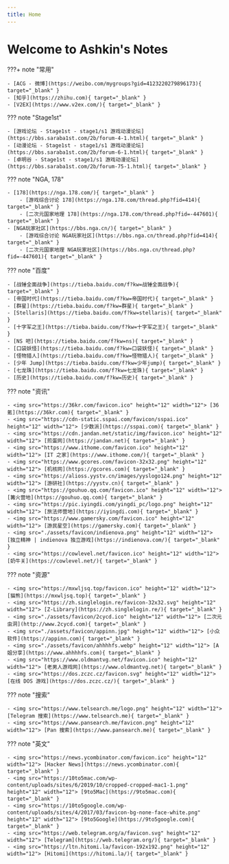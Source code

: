 ```yaml
---
title: Home
---
```

# Welcome to Ashkin's Notes

???+ note "常用"

	- [ACG - 微博](https://weibo.com/mygroups?gid=4123220279896173){ target="_blank" }
	- [知乎](https://zhihu.com){ target="_blank" }
	- [V2EX](https://www.v2ex.com/){ target="_blank" }

??? note "Stage1st" 

    - [游戏论坛 - Stage1st - stage1/s1 游戏动漫论坛](https://bbs.saraba1st.com/2b/forum-4-1.html){ target="_blank" }
    - [动漫论坛 - Stage1st - stage1/s1 游戏动漫论坛](https://bbs.saraba1st.com/2b/forum-6-1.html){ target="_blank" }
    - [卓明谷 - Stage1st - stage1/s1 游戏动漫论坛](https://bbs.saraba1st.com/2b/forum-75-1.html){ target="_blank" }

??? note "NGA, 178"

	- [178](https://nga.178.com/){ target="_blank" }
        - [游戏综合讨论 178](https://nga.178.com/thread.php?fid=414){ target="_blank" }
        - [二次元国家地理 178](https://nga.178.com/thread.php?fid=-447601){ target="_blank" }
	- [NGA玩家社区](https://bbs.nga.cn/){ target="_blank" }
        - [游戏综合讨论 NGA玩家社区](https://bbs.nga.cn/thread.php?fid=414){ target="_blank" }
        - [二次元国家地理 NGA玩家社区](https://bbs.nga.cn/thread.php?fid=-447601){ target="_blank" }

??? note "百度"

	- [战锤全面战争](https://tieba.baidu.com/f?kw=战锤全面战争){ target="_blank" }
	- [帝国时代](https://tieba.baidu.com/f?kw=帝国时代){ target="_blank" }
	- [群星](https://tieba.baidu.com/f?kw=群星){ target="_blank" }
	- [Stellaris](https://tieba.baidu.com/f?kw=stellaris){ target="_blank" }
	- [十字军之王](https://tieba.baidu.com/f?kw=十字军之王){ target="_blank" }
	- [NS 吧](https://tieba.baidu.com/f?kw=ns){ target="_blank" }
	- [口袋妖怪](https://tieba.baidu.com/f?kw=口袋妖怪){ target="_blank" }
	- [怪物猎人](https://tieba.baidu.com/f?kw=怪物猎人){ target="_blank" }
	- [少年 Jump](https://tieba.baidu.com/f?kw=少年jump){ target="_blank" }
	- [七龙珠](https://tieba.baidu.com/f?kw=七龙珠){ target="_blank" }
	- [历史](https://tieba.baidu.com/f?kw=历史){ target="_blank" }

??? note "资讯"

	- <img src="https://36kr.com/favicon.ico" height="12" width="12"> [36 氪](https://36kr.com){ target="_blank" }
	- <img src="https://cdn-static.sspai.com/favicon/sspai.ico" height="12" width="12"> [少数派](https://sspai.com){ target="_blank" }
	- <img src="https://cdn.jandan.net/static/img/favicon.ico" height="12" width="12"> [煎蛋网](https://jandan.net){ target="_blank" }
	- <img src="https://www.ithome.com/favicon.ico" height="12" width="12"> [IT 之家](https://www.ithome.com/){ target="_blank" }
	- <img src="https://www.gcores.com/favicon-32x32.png" height="12" width="12"> [机核网](https://gcores.com){ target="_blank" }
	- <img src="https://alioss.yystv.cn/images/yyslogo124.png" height="12" width="12"> [游研社](https://yystv.cn){ target="_blank" }
	- <img src="https://gouhuo.qq.com/favicon.ico" height="12" width="12"> [篝火营地](https://gouhuo.qq.com){ target="_blank" }
	- <img src="https://pic.iyingdi.com/yingdi_pc/logo.png" height="12" width="12"> [旅法师营地](https://iyingdi.com){ target="_blank" }
	- <img src="https://www.gamersky.com/favicon.ico" height="12" width="12"> [游民星空](https://gamersky.com){ target="_blank" }
	- <img src="./assets/favicon/indienova.png" height="12" width="12"> [独立精神 | indienova 独立游戏](https://indienova.com/){ target="_blank" }
	- <img src="https://cowlevel.net/favicon.ico" height="12" width="12"> [奶牛关](https://cowlevel.net/){ target="_blank" }

??? note "资源"

	- <img src="https://mxwljsq.top/favicon.ico" height="12" width="12"> [猫熊](https://mxwljsq.top){ target="_blank" }
	- <img src="https://zh.singlelogin.re/favicon-32x32.svg" height="12" width="12"> [Z-Library](https://zh.singlelogin.re/){ target="_blank" }
	- <img src="./assets/favicon/2cycd.ico" height="12" width="12"> [二次元虫洞](http://www.2cycd.com){ target="_blank" }
	- <img src="./assets/favicon/appinn.jpg" height="12" width="12"> [小众软件](https://appinn.com){ target="_blank" }
	- <img src="./assets/favicon/ahhhhfs.webp" height="12" width="12"> [A姐分享](https://www.ahhhhfs.com){ target="_blank" }
	- <img src="https://www.oldmantvg.net/favicon.ico" height="12" width="12"> [老男人游戏网](https://www.oldmantvg.net){ target="_blank" }
	- <img src="https://dos.zczc.cz/favicon.svg" height="12" width="12"> [在线 DOS 游戏](https://dos.zczc.cz/){ target="_blank" }

??? note "搜索"

	- <img src="https://www.telsearch.me/logo.png" height="12" width="12"> [Telegram 搜索](https://www.telsearch.me){ target="_blank" }
	- <img src="https://www.pansearch.me/favicon.png" height="12" width="12"> [Pan 搜索](https://www.pansearch.me){ target="_blank" }

??? note "英文"

	- <img src="https://news.ycombinator.com/favicon.ico" height="12" width="12"> [Hacker News](https://news.ycombinator.com){ target="_blank" }
	- <img src="https://10to5mac.com/wp-content/uploads/sites/6/2019/10/cropped-cropped-mac1-1.png" height="12" width="12"> [9to5Mac](https://9to5mac.com){ target="_blank" }
	- <img src="https://10to5google.com/wp-content/uploads/sites/4/2017/03/favicon-bg-none-face-white.png" height="12" width="12"> [9to5Google](https://9to5google.com){ target="_blank" }
	- <img src="https://web.telegram.org/a/favicon.svg" height="12" width="12"> [Telegram](https://web.telegram.org/){ target="_blank" }
	- <img src="https://ltn.hitomi.la/favicon-192x192.png" height="12" width="12"> [Hitomi](https://hitomi.la/){ target="_blank" }
